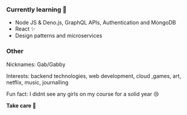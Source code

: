 
### Currently learning 🌱

- Node JS & Deno.js, GraphQL APIs, Authentication and MongoDB
- React ✨
-  Design patterns and microservices

### Other 

Nicknames: Gab/Gabby

Interests: backend technologies, web development, cloud ,games, art, netflix, music, journalling

Fun fact: I didnt see any girls on my course for a solid year 😢

 **Take care 👋**


